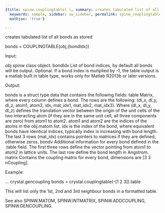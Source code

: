 ```yaml
---
{title: spinw.couplingtable( ), summary: creates tabulated list of all bonds as stored,
  keywords: sample, sidebar: sw_sidebar, permalink: spinw_couplingtable.html, folder: spinw,
  mathjax: 'true'}

---
```

creates tabulated list of all bonds as stored
 
bonds = COUPLINGTABLE(obj,{bondIdx})
 
Input:
 
obj       spinw class object. 
bondIdx   List of bond indices, by default all bonds will be output.
          Optional. If a bond index is mutiplied by -1, the table output
          is a matlab built in table type, works only for Matlab R2013b
          or later versions.
 
Output:
 
bonds is a struct type data that contains the following fields:
  table   Matrix, where every column defines a bond. The rows are the
          following: (dl_x, dl_y, dl_z, atom1, atom2, idx, mat_idx1,
          mat_idx2, mat_idx3). Where (dl_x, dl_y, dl_z) defines the
          translation vector between the origin of the unit cells of the
          two interacting atom (if they are in the same unit cell, all
          three components are zero) from atom1 to atom2. atom1 and atom2
          are the indices of the atoms in the obj.matom list. idx is the
          index of the bond, where equivalent bonds have identical
          indices, typically index is increasing with bond length. The
          last 3 rows (mat_idx) contains pointers to matrices if they
          are defined, otherwise zeros.
  bondv   Additional information for every bond defined in the .table
          field. The first three rows define the vector pointing from
          atom1 to atom2 in lattice units. The last row define the bond
          length in Angstrom.
  matrix  Contains the coupling matrix for every bond, dimensions are
          [3 3 nCoupling].
 
Example:
 
...
crystal.gencoupling
bonds = crystal.couplingtable(-[1 2 3]).table
 
This will list only the 1st, 2nd and 3rd neighbour bonds in a formatted
table.
 
See also SPINW.MATOM, SPINW.INTMATRIX, SPINW.ADDCOUPLING, SPINW.GENCOUPLING.
 
